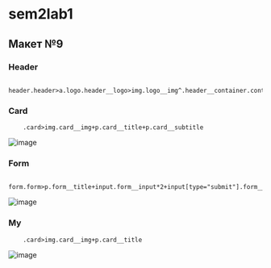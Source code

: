 # sem2lab1

## Макет №9 ##

### Header ###

```
    header.header>a.logo.header__logo>img.logo__img^.header__container.container>nav.header__nav>ul.header__list>.header__item*4>a.header__link^^^ul.pages.header__pages>li.pages__item*2>a.pages__link^^^btn.header__btn.btn
```

### Card ###

```
    .card>img.card__img+p.card__title+p.card__subtitle
```
![image](https://user-images.githubusercontent.com/113594760/223345735-b30a8779-5f76-4255-b5b7-23500e5268d0.png)


### Form ###

```
    form.form>p.form__title+input.form__input*2+input[type="submit"].form__submit
```
![image](https://user-images.githubusercontent.com/113594760/223345775-73159fd3-ae11-409a-b254-b5b239157427.png)


### My ###

```
    .card>img.card__img+p.card__title
```
![image](https://user-images.githubusercontent.com/113594760/223345855-0d13a5d2-c595-4b88-8f68-bb65f0cd40f3.png)

